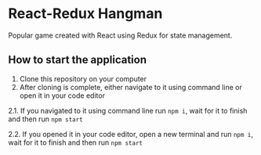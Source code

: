 # React-Redux Hangman

Popular game created with React using Redux for state management.

## How to start the application

1. Clone this repository on your computer
2. After cloning is complete, either navigate to it using command line or open it in your code editor

2.1. If you navigated to it using command line run `npm i`,
wait for it to finish and then run `npm start`

2.2. If you opened it in your code editor, open a new terminal and run `npm i`,
wait for it to finish and then run `npm start`
